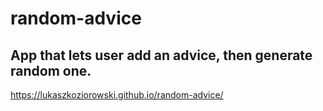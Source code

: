 # random-advice
## App that lets user add an advice, then generate random one.
https://lukaszkoziorowski.github.io/random-advice/
